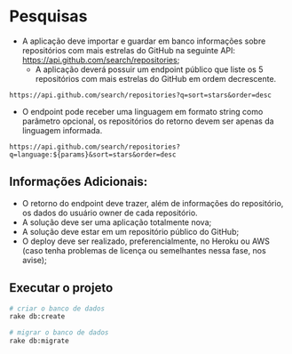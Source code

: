# Pesquisas 

- A aplicação deve importar e guardar em banco informações sobre repositórios com mais estrelas do GitHub na seguinte API: https://api.github.com/search/repositories;
  - A aplicação deverá possuir um endpoint público que liste os 5 repositórios com mais estrelas do GitHub em ordem decrescente.

```curl
https://api.github.com/search/repositories?q=sort=stars&order=desc
```

- O endpoint pode receber uma linguagem em formato string como parâmetro opcional, os repositórios do retorno devem ser apenas da linguagem informada.

```curl
https://api.github.com/search/repositories?q=language:${params}&sort=stars&order=desc
```

## Informações Adicionais:

- O retorno do endpoint deve trazer, além de informações do repositório, os dados do usuário owner de cada repositório.
- A solução deve ser uma aplicação totalmente nova;
- A solução deve estar em um repositório público do GitHub;
- O deploy deve ser realizado, preferencialmente, no Heroku ou AWS (caso tenha problemas de licença ou semelhantes nessa fase, nos avise);


## Executar o projeto

```sh
# criar o banco de dados
rake db:create

# migrar o banco de dados
rake db:migrate
```